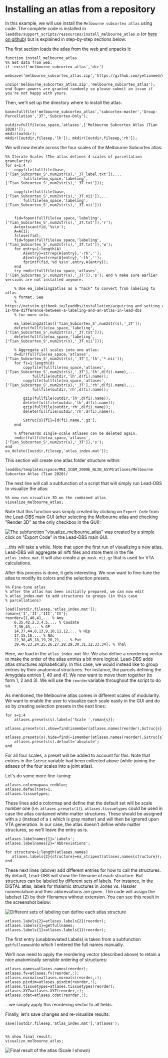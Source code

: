 # Installing an atlas from a repository

In this example, we will use install the `Melbourne subcortex atlas` using code. The complete code is installed in `leaddbs/support_scripts/ressources/install_melbourne_atlas.m` \(or [here on github](https://github.com/netstim/leaddbs/blob/develop/support_scripts/ressources/install_melbourne_atlas.m)\) but is explained in step-by-step sections below:

The first section loads the atlas from the web and unpacks it:

```
function install_melbourne_atlas
%% Get data from web:
if ~exist('melbourne_subcortex_atlas','dir')
    websave('melbourne_subcortex_atlas.zip','https://github.com/yetianmed/subcortex/archive/master.zip');
    unzip('melbourne_subcortex_atlas.zip','melbourne_subcortex_atlas');
end Super-powers are granted randomly so please submit an issue if you're not happy with yours.
```

Then, we'll set up the directory where to install the atlas:

```markup
base=fullfile('melbourne_subcortex_atlas','subcortex-master','Group-Parcellation','3T','Subcortex-Only');

outdir=fullfile(ea_space,'atlases',['Melbourne Subcortex Atlas (Tian 2020)']);
mkdir(outdir);
mkdir([outdir,filesep,'lh']); mkdir([outdir,filesep,'rh']);
```

We will now iterate across the four scales of the Melbourne Subcortex atlas:

```markup
%% Iterate Scales (The atlas defines 4 scales of parcellation granularity)
for s=1:4
    copyfile(fullfile(base,['Tian_Subcortex_S',num2str(s),'_3T_label.txt']),...
        fullfile(ea_space,'labeling',['Tian_Subcortex_S',num2str(s),'_3T.txt']));
    
    copyfile(fullfile(base,['Tian_Subcortex_S',num2str(s),'_3T.nii']),...
        fullfile(ea_space,'labeling',['Tian_Subcortex_S',num2str(s),'_3T.nii']))
    
    
    fid=fopen(fullfile(ea_space,'labeling',['Tian_Subcortex_S',num2str(s),'_3T.txt']),'r');
    A=textscan(fid,'%s\n');
    A=A{1};
    fclose(fid);
    fid=fopen(fullfile(ea_space,'labeling',['Tian_Subcortex_S',num2str(s),'_3T.txt']),'w');
    for entry=1:length(A)
        A{entry}=strrep(A{entry},'-rh','');
        A{entry}=strrep(A{entry},'-lh','');
        fprintf(fid,'%d %s\n',entry,A{entry});
    end
    try rmdir(fullfile(ea_space,'atlases',['Tian_Subcortex_S',num2str(s),'_3T']),'s'); end % make sure earlier versions are not installed anymore.

    % Use ea_labeling2atlas as a "hack" to convert from labeling to atlas
    % format. See
    % https://netstim.gitbook.io/leaddbs/installation/acquiring_and_setting_atlases#what-is-the-difference-between-a-labeling-and-an-atlas-in-lead-dbs
    % for more info.
    
    ea_labeling2atlas(['Tian_Subcortex_S',num2str(s),'_3T']);
    delete(fullfile(ea_space,'labeling',['Tian_Subcortex_S',num2str(s),'_3T.txt']));
    delete(fullfile(ea_space,'labeling',['Tian_Subcortex_S',num2str(s),'_3T.nii']));
    
    % Aggregate all scales into one atlas:
    d=dir(fullfile(ea_space,'atlases',['Tian_Subcortex_S',num2str(s),'_3T'],'lh','*.nii'));
    for fi=1:length(d)
        copyfile(fullfile(ea_space,'atlases',['Tian_Subcortex_S',num2str(s),'_3T'],'lh',d(fi).name),...
            fullfile(outdir,'lh',d(fi).name));
        copyfile(fullfile(ea_space,'atlases',['Tian_Subcortex_S',num2str(s),'_3T'],'rh',d(fi).name),...
            fullfile(outdir,'rh',d(fi).name));
        
        gzip(fullfile(outdir,'lh',d(fi).name));
        delete(fullfile(outdir,'lh',d(fi).name));
        gzip(fullfile(outdir,'rh',d(fi).name));
        delete(fullfile(outdir,'rh',d(fi).name));
        
        Sstruc{s}{fi}=[d(fi).name,'.gz'];
    end
    
    % Afterwards single-scale atlases can be deleted again.
    rmdir(fullfile(ea_space,'atlases',['Tian_Subcortex_S',num2str(s),'_3T']),'s');
end
ea_delete([outdir,filesep,'atlas_index.mat']);
```

This section will create one atlas folder structure within:

`leaddbs/templates/space/MNI_ICBM_2009b_NLIN_ASYM/atlases/Melbourne Subcortex Atlas (Tian 2020)/`

The next line will call a subfunction of a script that will simply run Lead-DBS to visualize the atlas:

```
%% now run visualize 3D on the combined atlas
visualize_melbourne_atlas;
```

Note that this function was simply created by clicking on `Export Code` from the Lead-DBS main GUI \(after selecting the Melbourne atlas and checking "Render 3D" as the only checkbox in the GUI\):

![The subfunction &quot;visualize\_melbourne\_atlas&quot; was created by a simple click on &quot;Export Code&quot; in the Lead-DBS main GUI.](../.gitbook/assets/bildschirmfoto-2019-12-23-um-17.52.07.png)

…this will take a while. Note that upon the first run of visualizing a new atlas, Lead-DBS will aggregate all nifti files and store them in the file `atlas_index.mat`. It will also create a `gm_mask.nii.gz` that is used for VTA calculations.

After this process is done, it gets interesting. We now want to fine-tune the atlas to modify its colors and the selection presets.

```text
%% Fine-tune atlas
% after the atlas has been initially prepared, we can now edit
% atlas_index.mat to add structures to groups (in this case
% parcellations)

load([outdir,filesep,'atlas_index.mat']);
roman={'I','II','III','IV'};
reorder=[1,40,41,... % Amy
    6,35,42,2,3,4,5,... % Caudate
    7,36,43,... % GP
    14,37,44,8,13,9,10,11,12,... % Hip
    17,15,16,... % NAc
    22,38,45,18,19,20,21,... % Put
    39,46,23,24,25,26,27,28,29,30,31,32,33,34]; % Thal
```

Here, we load in the `atlas_index.mat` file. We also define a reordering vector to make the order of the atlas entries a bit more logical. Lead-DBS adds atlas structures alphabetically. In this case, we would instead like to group entries by their anatomical structures. For instance, the parcels defining the Amygdala entries 1, 40 and 41. We now want to move them together \(to form 1, 2 and 3\). We will use the `reorder`variable throughout the script to do so.

As mentioned, the Melbourne atlas comes in different scales of modularity. We want to enable the user to visualize each scale easily in the GUI and do so by creating selection presets in the next lines:

```text
for s=1:4
    atlases.presets(s).label=['Scale ',roman{s}];
    atlases.presets(s).show=find(ismember(atlases.names(reorder),Sstruc{s}));
    atlases.presets(s).hide=find(~ismember(atlases.names(reorder),Sstruc{s}));
    atlases.presets(s).default='absolute';
end
```

For all four scales, a preset will be added to account for this. Note that entries in the `Sstruc` variable had been collected above \(while joining the atlases of the four scales into a joint atlas\).

Let's do some more fine-tuning:

```text
atlases.colormap=ea_redblue;
atlases.defaultset=1;
atlases.tissuetypes;
```

These lines add a colormap and define that the default set will be scale number one \(i.e. `atlases.presets(1)`\). `atlases.tissuetypes` could be used in case the atlas contained white-matter structures. These should be assigned with a `2` \(instead of a `1` which is gray matter\) and will then be ignored upon VTA generation. In our case, the atlas doesn't define white matter structures, so we'll leave the entry as is.

```text
atlases.labelnames{1}='Labels';
atlases.labelnames{2}='Abbreviations';

for structure=1:length(atlases.names)
   atlases.labels{2}{structure}=ea_stripext(atlases.names{structure});
end
```

These next lines \(above\) add different entries for how to call the structures. By default, Lead-DBS will show the filename of each structure. But structures can be labeled by different sets of labels. For instance, in the DISTAL atlas, labels for thalamic structures in Jones vs. Hassler nomenclature and their abbreviations are given. The code will assign the labelset {2} by their filenames without extension. You can see this result in the screenshot below:

![Different sets of labeling can define each atlas structure](../.gitbook/assets/bildschirmfoto-2019-12-23-um-18.07.05.png)

```text
atlases.labels{2}=atlases.labels{2}(reorder);
atlases.labels{1}=getfullnames;
atlases.labels{1}=atlases.labels{1}(reorder);
```

The first entry \(unabbreviated Labels\) is taken from a subfunction `getfullnames`into which I entered the full names manually.

We'll now need to apply the reordering vector \(described above\) to retain a nice anatomically sensible ordering of structures:

```text
atlases.names=atlases.names(reorder);
atlases.fv=atlases.fv(reorder,:);
atlases.normals=atlases.normals(reorder,:);
atlases.pixdim=atlases.pixdim(reorder,:);
atlases.tissuetypes=atlases.tissuetypes(reorder);
atlases.XYZ=atlases.XYZ(reorder,:);
atlases.cdat=atlases.cdat(reorder,:);
```

…we simply apply this reordering vector to all fields. 

Finally, let's save changes and re-visualize results:

```text
save([outdir,filesep,'atlas_index.mat'],'atlases');


%% show final result:
visualize_melbourne_atlas;
```

![Final result of the atlas \(Scale I shown\)](../.gitbook/assets/bildschirmfoto-2019-12-23-um-18.13.02.png)

